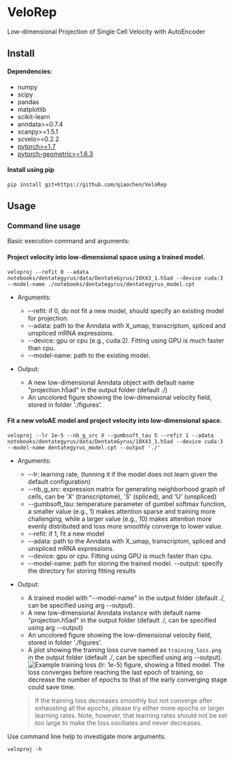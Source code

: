 # VeloRep
Low-dimensional Projection of Single Cell Velocity with AutoEncoder

## Install

#### Dependencies:

- numpy
- scipy
- pandas
- matplotlib
- scikit-learn
- anndata>=0.7.4
- scanpy>=1.5.1
- scvelo>=0.2.2
- [pytorch>=1.7](https://pytorch.org/get-started/locally/)
- [pytorch-geometric>=1.6.3](https://pytorch-geometric.readthedocs.io/en/latest/notes/installation.html)


#### Install using pip

```
pip install git+https://github.com/qiaochen/VeloRep
```

## Usage

### Command line usage

Basic execution command and arguments:
#### Project velocity into low-dimensional space using a trained model.

```
veloproj --refit 0 --adata notebooks/dentategyrus/data/DentateGyrus/10X43_1.h5ad --device cuda:3 --model-name ./notebooks/dentategyrus/dentategyrus_model.cpt
```
- Arguments:
    - --refit: if 0, do not fit a new model, should specify an existing model for projection.
    - --adata: path to the Anndata with X_umap, transcriptom, spliced and unspliced mRNA expressions.
    - --device: gpu or cpu (e.g., cuda:2). Fitting using GPU is much faster than cpu.
    - --model-name: path to the existing model.
    
- Output:
    - A new low-dimensional Anndata object with default name "projection.h5ad" in the output folder (default ./)
    - An uncolored figure showing the low-dimensional velocity field, stored in folder './figures'.

#### Fit a new veloAE model and project velocity into low-dimensional space.

```
veloproj --lr 1e-5 --nb_g_src X --gumbsoft_tau 5 --refit 1 --adata notebooks/dentategyrus/data/DentateGyrus/10X43_1.h5ad --device cuda:3 --model-name dentategyrus_model.cpt --output './'
```
- Arguments:
    - --lr: learning rate, (tunning it if the model does not learn given the default configuration)
    - --nb_g_src: expression matrix for generating neighborhood graph of cells, can be 'X' (transcriptome), 'S' (spliced), and 'U' (unspliced)
    - --gumbsoft_tau: temperature parameter of gumbel softmax function, a smaller value (e.g., 1) makes attention sparse and training more challenging, while a larger value (e.g., 10) makes attention more evenly distributed and loss more smoothly converge to lower value.
    - --refit: if 1, fit a new model
    - --adata: path to the Anndata with X_umap, transcriptom, spliced and unspliced mRNA expressions.
    - --device: gpu or cpu. Fitting using GPU is much faster than cpu.
    - --model-name: path for storing the trained model.
      --output: specify the directory for storing fitting results
    
- Output:
    - A trained model with "--model-name" in the output folder (default ./, can be specified using arg --output).
    - A new low-dimensional Anndata instance with default name "projection.h5ad" in the output folder (default ./, can be specified using arg --output)
    - An uncolored figure showing the low-dimensional velocity field, stored in folder './figures'.
    - A plot showing the training loss curve named as `training_loss.png` in the output folder (default ./, can be specified using arg --output).
    ![Example training loss (lr: 1e-5) figure, showing a fitted model. The loss converges before reaching the last epoch of training, so decrease the number of epochs to that of the early converging stage could save time.](https://raw.githubusercontent.com/qiaochen/VeloRep/rev/test/training_loss.png)
    >If the training loss decreases smoothly but not converge after exhausting all the epochs, please try either more epochs or larger learning rates. Note, however, that learning rates should not be set too large to make the loss osciliates and never decreases.

Use command line help to investigate more arguments.
```
veloproj -h
```

